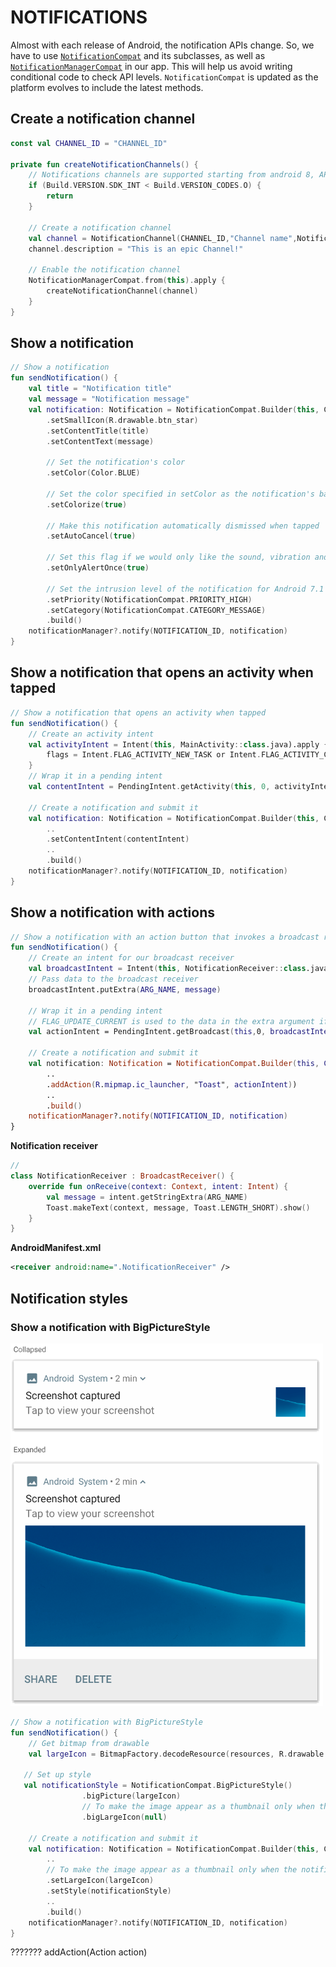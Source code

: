 # NOTIFICATIONS
Almost with each release of Android, the notification APIs change. So, we have to use [`NotificationCompat`](https://developer.android.com/reference/androidx/core/app/NotificationCompat) and its subclasses, as well as [`NotificationManagerCompat`](https://developer.android.com/reference/androidx/core/app/NotificationManagerCompat) in our app. This will help us avoid writing conditional code to check API levels. `NotificationCompat` is updated as the platform evolves to include the latest methods.

## Create a notification channel

```kotlin
const val CHANNEL_ID = "CHANNEL_ID"

private fun createNotificationChannels() {
    // Notifications channels are supported starting from android 8, API 26
    if (Build.VERSION.SDK_INT < Build.VERSION_CODES.O) {
        return
    }
    
    // Create a notification channel
    val channel = NotificationChannel(CHANNEL_ID,"Channel name",NotificationManager.IMPORTANCE_HIGH)
    channel.description = "This is an epic Channel!"

    // Enable the notification channel
    NotificationManagerCompat.from(this).apply {
        createNotificationChannel(channel)
    }
}
```
## Show a notification

```kotlin
// Show a notification
fun sendNotification() {
    val title = "Notification title"
    val message = "Notification message"
    val notification: Notification = NotificationCompat.Builder(this, CHANNEL_ID)
        .setSmallIcon(R.drawable.btn_star)
        .setContentTitle(title)
        .setContentText(message)
        
        // Set the notification's color
        .setColor(Color.BLUE)
        
        // Set the color specified in setColor as the notification's background color
        .setColorize(true)
        
        // Make this notification automatically dismissed when tapped
        .setAutoCancel(true)
        
        // Set this flag if we would only like the sound, vibration and ticker to be played if the notification is not already showing
        .setOnlyAlertOnce(true)
        
        // Set the intrusion level of the notification for Android 7.1 and lower. Use channel importance for Android 8 and higher.
        .setPriority(NotificationCompat.PRIORITY_HIGH)
        .setCategory(NotificationCompat.CATEGORY_MESSAGE)
        .build()
    notificationManager?.notify(NOTIFICATION_ID, notification)
}
```
## Show a notification that opens an activity when tapped
```kotlin
// Show a notification that opens an activity when tapped
fun sendNotification() {
    // Create an activity intent
    val activityIntent = Intent(this, MainActivity::class.java).apply {
        flags = Intent.FLAG_ACTIVITY_NEW_TASK or Intent.FLAG_ACTIVITY_CLEAR_TASK
    }
    // Wrap it in a pending intent
    val contentIntent = PendingIntent.getActivity(this, 0, activityIntent, 0)
    
    // Create a notification and submit it
    val notification: Notification = NotificationCompat.Builder(this, CHANNEL_ID)
        ..
        .setContentIntent(contentIntent)
        ..
        .build()
    notificationManager?.notify(NOTIFICATION_ID, notification)
}
```
## Show a notification with actions
```kotlin
// Show a notification with an action button that invokes a broadcast receiver
fun sendNotification() {
    // Create an intent for our broadcast receiver
    val broadcastIntent = Intent(this, NotificationReceiver::class.java)
    // Pass data to the broadcast receiver
    broadcastIntent.putExtra(ARG_NAME, message)
   
    // Wrap it in a pending intent
    // FLAG_UPDATE_CURRENT is used to the data in the extra argument if needed
    val actionIntent = PendingIntent.getBroadcast(this,0, broadcastIntent, PendingIntent.FLAG_UPDATE_CURRENT)
    
    // Create a notification and submit it
    val notification: Notification = NotificationCompat.Builder(this, CHANNEL_ID)
        ..
        .addAction(R.mipmap.ic_launcher, "Toast", actionIntent))
        ..
        .build()
    notificationManager?.notify(NOTIFICATION_ID, notification)
}
```
**Notification receiver**
```kotlin
// 
class NotificationReceiver : BroadcastReceiver() {
    override fun onReceive(context: Context, intent: Intent) {
        val message = intent.getStringExtra(ARG_NAME)
        Toast.makeText(context, message, Toast.LENGTH_SHORT).show()
    }
}
```
**AndroidManifest.xml**
```xml
<receiver android:name=".NotificationReceiver" />
```
## Notification styles
### Show a notification with BigPictureStyle
<img width="500" alt="notification with BigPictureStyle" src="./notification_big_picture_style.png">

```kotlin
// Show a notification with BigPictureStyle
fun sendNotification() {
    // Get bitmap from drawable 
    val largeIcon = BitmapFactory.decodeResource(resources, R.drawable.icon_x)    
   
   // Set up style
   val notificationStyle = NotificationCompat.BigPictureStyle()
                .bigPicture(largeIcon)
                // To make the image appear as a thumbnail only when the notification is collapsed
                .bigLargeIcon(null)
                
    // Create a notification and submit it
    val notification: Notification = NotificationCompat.Builder(this, CHANNEL_ID)
        ..
        // To make the image appear as a thumbnail only when the notification is collapsed
        .setLargeIcon(largeIcon)
        .setStyle(notificationStyle)
        ..
        .build()
    notificationManager?.notify(NOTIFICATION_ID, notification)
}
```



???????
addAction(Action action)
